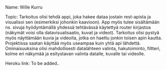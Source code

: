Name:  Wille Kurru

Topic:              Tarkoitus olisi tehdä appi, joka hakee dataa jostain rest-apista ja visualisoi sen (esimerkiksi johonkin kaavioon). App myös tulee sisältämään ns. sivuja
                    hyödyntämällä yhdessä tehtävässä käytettyä router kirjastoa (näkymät voisi olla datavisualisaatio, kuvat ja videot). Tarkoitus olisi pystyä myös näyttämään                         kuvia ja videoita, jotka on haettu jonkin toisen apin kautta. Projektissa saatan käyttää myös useampaa kuin yhtä api lähdettä. Ominaisuuksina olisi                                 mahdollisesti datalähteen valinta, hakutoiminto, filtteri, kolme eri näkymää ja esitystavan valinta datalle, kuvalle tai videolle.

Heroku link:        To be added..
